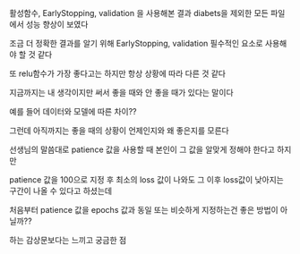활성함수, EarlyStopping, validation 을 사용해본 결과 diabets을 제외한 모든 파일에서 성능 향상이 보였다

조금 더 정확한 결과를 알기 위해 EarlyStopping, validation 필수적인 요소로 사용해야 할 것 같다

또 relu함수가 가장 좋다고는 하지만 항상 상황에 따라 다른 것 같다

지금까지는 내 생각이지만 써서 좋을 때와 안 좋을 때가 있다는 말이다 

예를 들어 데이터와 모델에 따른 차이??

그런데 아직까지는 좋을 때의 상황이 언제인지와 왜 좋은지를 모른다

선생님의 말씀대로 patience 값을 사용할 때 본인이 그 값을 알맞게 정해야 한다고 하지만 

patience 값을 100으로 지정 후 최소의 loss 값이 나와도 그 이후 loss값이 낮아지는 구간이 나올 수 있다고 하셨는데 

처음부터 patience 값을 epochs 값과 동일 또는 비슷하게 지정하는건 좋은 방법이 아닐까?? 

하는 감상문보다는 느끼고 궁금한 점








